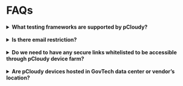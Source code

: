 # FAQs

<details>
  <summary><b>What testing frameworks are supported by pCloudy?</b></summary><br>
    Please refer to the official documentation for more information: https://www.pcloudy.com/app-testing-tools-and-frameworks-integration/.
</details>
<br>
<details>
  <summary><b>Is there email restriction?</b></summary><br>
    No, there is no email restriction for user sign up for manual testing.
Please raise a service ticket as we will only accept pending user registration strictly based on the signup email stated in the ticket.
</details>
<br>
<details>
  <summary><b>Do we need to have any secure links whitelisted to be accessible through pCloudy device farm?</b></summary><br>
    You will be able to connect to the devices via SHIP Bamboo for automated testing. If you want the devices to be able to access your UAT environment, you can whitelist the static public IP address 202.55.81.214, that the mobile devices identified by.
</details>
<br>
<details>
  <summary><b>Are pCloudy devices hosted in GovTech data center or vendor’s location?</b></summary><br>
    The devices are being located at the vendor's data center in Singapore.
</details>

<!--
- **What testing frameworks are supported by pCloudy?**

    Please refer to the official documentation for more information: https://www.pcloudy.com/app-testing-tools-and-frameworks-integration/

- **Is there email restriction?**

    No, there is no email restriction for user sign up for manual testing.
Please raise a service ticket as we will only accept pending user registration strictly based on the signup email stated in the ticket.

- **Do we need to have any secure links whitelisted to be accessible through pCloudy device farm?**

    You will be able to connect to the devices via SHIP Bamboo for automated testing. If you want the devices to be able to access your UAT environment, you can whitelist the static public IP address 202.55.81.214, that the mobile devices identified by.

- **Are pCloudy devices hosted in GovTech data center or vendor’s location?**   
    
    The devices are being located at the vendor's data center in Singapore.
-->
